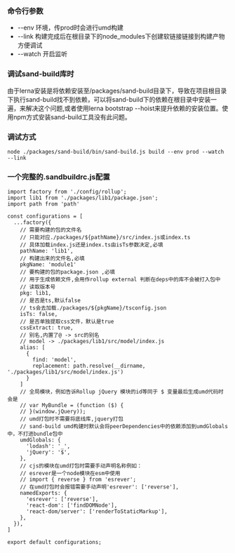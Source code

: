 ### 命令行参数
- --env 环境，传prod时会进行umd构建
- --link 构建完成后在根目录下的node_modules下创建软链接链接到构建产物方便调试
- --watch 开启监听

### 调试sand-build库时
由于lerna安装是将依赖安装至/packages/sand-build目录下，导致在项目根目录下执行sand-build找不到依赖，可以将sand-build下的依赖在根目录中安装一遍，来解决这个问题,或者使用lerna bootstrap --hoist来提升依赖的安装位置。使用npm方式安装sand-build工具没有此问题。

### 调试方式
```
node ./packages/sand-build/bin/sand-build.js build --env prod --watch --link
```

### 一个完整的.sandbuildrc.js配置
```
import factory from './config/rollup';
import lib1 from './packages/lib1/package.json';
import path from 'path'

const configurations = [
  ...factory({
    // 需要构建的包的文件名
    // 只能对应./packages/${pathName}/src/index.js或index.ts
    // 具体加载index.js还是index.ts由isTs参数决定,必填
    pathName: 'lib1',
    // 构建出来的文件名,必填
    pkgName: 'module1'
    // 要构建的包的package.json ,必填
    // 用于生成依赖文件,会用作rollup external 判断在deps中的库不会被打入包中
    // 读取版本号
    pkg: lib1,
    // 是否是ts,默认false
    // ts会去加载./packages/${pkgName}/tsconfig.json
    isTs: false,
    // 是否单独提取css文件，默认是true
    cssExtract: true,
    // 别名,内置了@ -> src的别名
    // model -> ./packages/lib1/src/model/index.js
    alias: [
      {
        find: 'model', 
        replacement: path.resolve(__dirname, './packages/lib1/src/model/index.js')
      }
    ]
    // 全局模块，例如告诉Rollup jQuery 模块的id等同于 $ 变量最后生成umd代码时会是
    // var MyBundle = (function ($) {
    // }(window.jQuery));
    // umd打包时不需要将底线库,jquery打包
    // sand-build umd构建时默认会将peerDependencies中的依赖添加到umdGlobals中，不打进bundle包中
    umdGlobals: {
      'lodash': '_',
      'jQuery': '$',
    },
    // cjs的模块在umd打包时需要手动声明名称例如：
    // esrever是一个node模块在esm中使用
    // import { reverse } from 'esrever'; 
    // 在umd打包时会报错需要手动声明'esrever': ['reverse'],
    namedExports: {
      'esrever': ['reverse'],
      'react-dom': ['findDOMNode'],
      'react-dom/server': ['renderToStaticMarkup'],
    },
  }),
]

export default configurations;
```